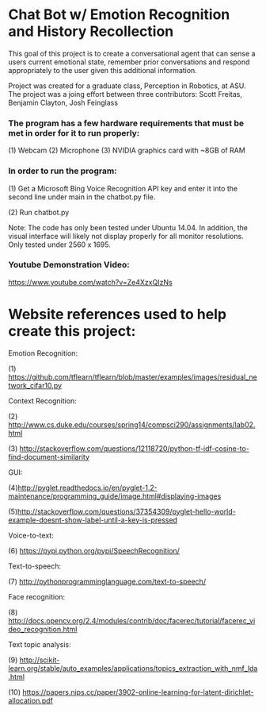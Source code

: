 # Chat Bot w/ Emotion Recognition and History Recollection

This goal of this project is to create a conversational agent that can sense a users current
emotional state, remember prior conversations and respond appropriately to the user given this
additional information.

Project was created for a graduate class, Perception in Robotics, at ASU. The project was a joing effort between three contributors:
Scott Freitas,
Benjamin Clayton,
Josh Feinglass

### The program has a few hardware requirements that must be met in order for it to run properly:
(1) Webcam
(2) Microphone
(3) NVIDIA graphics card with ~8GB of RAM

### In order to run the program:
(1) Get a Microsoft Bing Voice Recognition API key and enter it into the second line under main in the chatbot.py
file.

(2) Run chatbot.py

Note: The code has only been tested under Ubuntu 14.04. In addition, the visual interface will likely not display
properly for all monitor resolutions. Only tested under 2560 x 1695.

### Youtube Demonstration Video:
https://www.youtube.com/watch?v=Ze4XzxQIzNs


# Website references used to help create this project:

Emotion Recognition:

(1) https://github.com/tflearn/tflearn/blob/master/examples/images/residual_network_cifar10.py

Context Recognition:

(2) http://www.cs.duke.edu/courses/spring14/compsci290/assignments/lab02.html

(3) http://stackoverflow.com/questions/12118720/python-tf-idf-cosine-to-find-document-similarity

GUI:

(4)http://pyglet.readthedocs.io/en/pyglet-1.2-maintenance/programming_guide/image.html#displaying-images

(5)http://stackoverflow.com/questions/37354309/pyglet-hello-world-example-doesnt-show-label-until-a-key-is-pressed

Voice-to-text:

(6) https://pypi.python.org/pypi/SpeechRecognition/

Text-to-speech:

(7) http://pythonprogramminglanguage.com/text-to-speech/

Face recognition:

(8) http://docs.opencv.org/2.4/modules/contrib/doc/facerec/tutorial/facerec_video_recognition.html

Text topic analysis:

(9) http://scikit-learn.org/stable/auto_examples/applications/topics_extraction_with_nmf_lda.html

(10) https://papers.nips.cc/paper/3902-online-learning-for-latent-dirichlet-allocation.pdf
